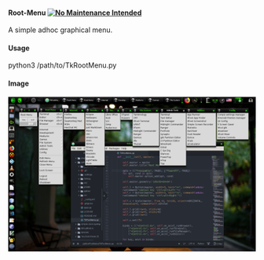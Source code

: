 #### Root-Menu [![No Maintenance Intended](http://unmaintained.tech/badge.svg)](http://unmaintained.tech/)
A simple adhoc graphical menu.

#### Usage
python3 /path/to/TkRootMenu.py

#### Image
![TkRootMenu](assets/app.png "Tear Off RootMenu")
